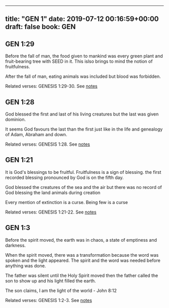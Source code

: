 
---
title: "GEN 1"
date: 2019-07-12 00:16:59+00:00
draft: false
book: GEN
---

## GEN 1:29

Before the fall of man, the food given to mankind was every green plant and fruit-bearing tree with SEED in it. This islso brings to mind the notion of fruitfulness.

After the fall of man, eating animals was included but blood was forbidden.

Related verses: GENESIS 1:29-30. See [notes](https://my.bible.com/notes/3206416384809231200)


## GEN 1:28

God blessed the first and last of his living creatures but the last was given dominion.

It seems God favours the last than the first just like in the life and genealogy of Adam, Abraham and down.

Related verses: GENESIS 1:28. See [notes](https://my.bible.com/notes/3206030413974462857)


## GEN 1:21

It is God's blessings to be fruitful. Fruitfulness is a sign of blessing. the first recorded blessing pronounced by God is on the fifth day. 

God blessed the creatures of the sea and the air but there was no record of God blessing the land animals during creation

Every mention of extinction is a curse. Being few is a curse

Related verses: GENESIS 1:21-22. See [notes](https://my.bible.com/notes/3206023632799916311)


## GEN 1:3

Before the spirit moved, the earth was in chaos, a state of emptiness and darkness.

When the spirit moved, there was a transformation because the word was spoken and the light appeared. The spirit and the word was needed before anything was done.

The father was silent until the Holy Spirit moved then the father called the son to show up and his light filled the earth.

The son claims, I am the light of the world - John 8:12

Related verses: GENESIS 1:2-3. See [notes](https://my.bible.com/notes/2574515929678078773)

